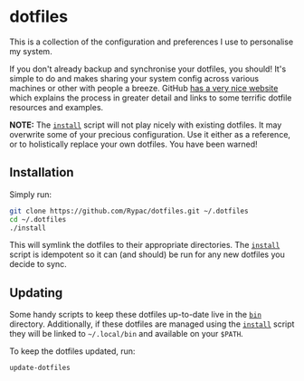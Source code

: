# dotfiles

This is a collection of the configuration and preferences I use to personalise my system.

If you don't already backup and synchronise your dotfiles, you should! It's simple to do and makes sharing your system config across various machines or other with people a breeze. GitHub [has a very nice website](https://dotfiles.github.io) which explains the process in greater detail and links to some terrific dotfile resources and examples.

**NOTE:** The [`install`](install) script will not play nicely with existing dotfiles. It may overwrite some of your precious configuration. Use it either as a reference, or to holistically replace your own dotfiles. You have been warned!

## Installation

Simply run:

```sh
git clone https://github.com/Rypac/dotfiles.git ~/.dotfiles
cd ~/.dotfiles
./install
```

This will symlink the dotfiles to their appropriate directories. The [`install`](install) script is idempotent so it can (and should) be run for any new dotfiles you decide to sync.

## Updating

Some handy scripts to keep these dotfiles up-to-date live in the [`bin`](bin) directory. Additionally, if these dotfiles are managed using the [`install`](install) script they will be linked to `~/.local/bin` and available on your `$PATH`.

To keep the dotfiles updated, run:

```sh
update-dotfiles
```
